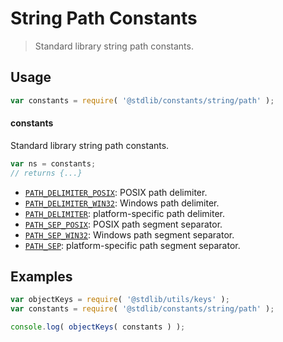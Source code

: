 <!--

@license Apache-2.0

Copyright (c) 2021 The Stdlib Authors.

Licensed under the Apache License, Version 2.0 (the "License");
you may not use this file except in compliance with the License.
You may obtain a copy of the License at

   http://www.apache.org/licenses/LICENSE-2.0

Unless required by applicable law or agreed to in writing, software
distributed under the License is distributed on an "AS IS" BASIS,
WITHOUT WARRANTIES OR CONDITIONS OF ANY KIND, either express or implied.
See the License for the specific language governing permissions and
limitations under the License.

-->

# String Path Constants

> Standard library string path constants.

<section class="usage">

## Usage

```javascript
var constants = require( '@stdlib/constants/string/path' );
```

#### constants

Standard library string path constants.

```javascript
var ns = constants;
// returns {...}
```

<!-- <toc pattern="*"> -->

<div class="namespace-toc">

-   <span class="signature">[`PATH_DELIMITER_POSIX`][@stdlib/constants/string/path/delimiter-posix]</span><span class="delimiter">: </span><span class="description">POSIX path delimiter.</span>
-   <span class="signature">[`PATH_DELIMITER_WIN32`][@stdlib/constants/string/path/delimiter-win32]</span><span class="delimiter">: </span><span class="description">Windows path delimiter.</span>
-   <span class="signature">[`PATH_DELIMITER`][@stdlib/constants/string/path/delimiter]</span><span class="delimiter">: </span><span class="description">platform-specific path delimiter.</span>
-   <span class="signature">[`PATH_SEP_POSIX`][@stdlib/constants/string/path/sep-posix]</span><span class="delimiter">: </span><span class="description">POSIX path segment separator.</span>
-   <span class="signature">[`PATH_SEP_WIN32`][@stdlib/constants/string/path/sep-win32]</span><span class="delimiter">: </span><span class="description">Windows path segment separator.</span>
-   <span class="signature">[`PATH_SEP`][@stdlib/constants/string/path/sep]</span><span class="delimiter">: </span><span class="description">platform-specific path segment separator.</span>

</div>

<!-- </toc> -->

</section>

<!-- /.usage -->

<section class="examples">

## Examples

<!-- TODO: better examples -->

<!-- eslint no-undef: "error" -->

```javascript
var objectKeys = require( '@stdlib/utils/keys' );
var constants = require( '@stdlib/constants/string/path' );

console.log( objectKeys( constants ) );
```

</section>

<!-- /.examples -->

<section class="links">

<!-- <toc-links> -->

[@stdlib/constants/string/path/delimiter-posix]: https://github.com/stdlib-js/stdlib/tree/develop/lib/node_modules/%40stdlib/constants/string/path/delimiter-posix

[@stdlib/constants/string/path/delimiter-win32]: https://github.com/stdlib-js/stdlib/tree/develop/lib/node_modules/%40stdlib/constants/string/path/delimiter-win32

[@stdlib/constants/string/path/delimiter]: https://github.com/stdlib-js/stdlib/tree/develop/lib/node_modules/%40stdlib/constants/string/path/delimiter

[@stdlib/constants/string/path/sep-posix]: https://github.com/stdlib-js/stdlib/tree/develop/lib/node_modules/%40stdlib/constants/string/path/sep-posix

[@stdlib/constants/string/path/sep-win32]: https://github.com/stdlib-js/stdlib/tree/develop/lib/node_modules/%40stdlib/constants/string/path/sep-win32

[@stdlib/constants/string/path/sep]: https://github.com/stdlib-js/stdlib/tree/develop/lib/node_modules/%40stdlib/constants/string/path/sep

<!-- </toc-links> -->

</section>

<!-- /.links -->
